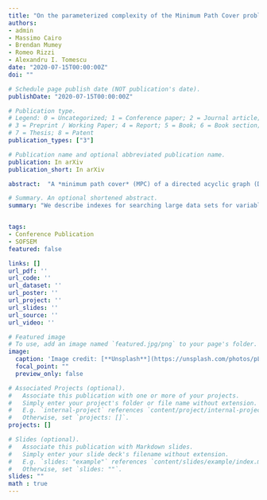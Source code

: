```yaml
---
title: "On the parameterized complexity of the Minimum Path Cover problem in DAGs"
authors:
- admin
- Massimo Cairo
- Brendan Mumey
- Romeo Rizzi
- Alexandru I. Tomescu
date: "2020-07-15T00:00:00Z"
doi: ""

# Schedule page publish date (NOT publication's date).
publishDate: "2020-07-15T00:00:00Z"

# Publication type.
# Legend: 0 = Uncategorized; 1 = Conference paper; 2 = Journal article;
# 3 = Preprint / Working Paper; 4 = Report; 5 = Book; 6 = Book section;
# 7 = Thesis; 8 = Patent
publication_types: ["3"]

# Publication name and optional abbreviated publication name.
publication: In arXiv
publication_short: In arXiv

abstract:  "A *minimum path cover* (MPC) of a directed acyclic graph (DAG) $G = (V,E)$ is a minimum-size set of paths that together cover all the vertices of the DAG. The size $k$ of a MPC is also called the *width* of $G$. Computing a MPC is a basic problem, dating back to Dilworth's and Fulkerson's results in the 1950s, and is solvable in quadratic time in the worst case. Since the width of the DAG can be small in practical applications (e.g.,~from bioinformatics), research has also studied algorithms whose complexity is parameterized on $k$. Despite these efforts, it is a major open problem whether there exists a *linear-time* $O(f(k)(|E| + |V|))$ parameterized algorithm. We present here two significant results in this direction.\n\nFirst, we obtain an $O(|E| + k^2|V|\\log{|V|})$-time algorithm, which in particular is faster than all existing MPC algorithms when $k = o(\\sqrt{|V|}/\\log{|V|})$ and $|E| = \\omega(k|V|)$ but $|E| = o(|V|^2)$. We obtain this by a new combination of three techniques: transitive edge sparsification (reducing the factor $O(|E|)$ to $O(k|V|)$), divide-and-conquer (enabling the use of sparsification), and shrinking (allowing to reuse and combine recursive solutions). This algorithm is also simple and can be parallelized, making it ideal for practical use. We also show that some basic problems on DAGs (reachability queries, longest increasing / common subsequence, co-linear chaining) get faster algorithms as immediate corollaries of this result.\n\n Second, we obtain an $O(poly(k)(2^k|E| + 4^k|V|))$-time algorithm for the dual problem of computing the width of the DAG. This is based on the notion of *frontier antichains*, generalizing the standard notion of right-most maximum antichain. As we process the vertices in a topological order, these (at most $2^k$) frontier antichains can be maintained with the help of several combinatorial properties. As such, it is enough to sweep the graph once from left to right, paying only $f(k)$ along the way, which is a new surprising insight into the classical MPC problem."

# Summary. An optional shortened abstract.
summary: "We describe indexes for searching large data sets for variable-length-gapped (VLG) patterns. Our best approach provides search speeds several times faster than prior art across a broad range of patterns and texts."


tags:
- Conference Publication
- SOFSEM
featured: false

links: []
url_pdf: ''
url_code: ''
url_dataset: ''
url_poster: ''
url_project: ''
url_slides: ''
url_source: ''
url_video: ''

# Featured image
# To use, add an image named `featured.jpg/png` to your page's folder.
image:
  caption: 'Image credit: [**Unsplash**](https://unsplash.com/photos/pLCdAaMFLTE)'
  focal_point: ""
  preview_only: false

# Associated Projects (optional).
#   Associate this publication with one or more of your projects.
#   Simply enter your project's folder or file name without extension.
#   E.g. `internal-project` references `content/project/internal-project/index.md`.
#   Otherwise, set `projects: []`.
projects: []

# Slides (optional).
#   Associate this publication with Markdown slides.
#   Simply enter your slide deck's filename without extension.
#   E.g. `slides: "example"` references `content/slides/example/index.md`.
#   Otherwise, set `slides: ""`.
slides: ""
math : true
---
```

